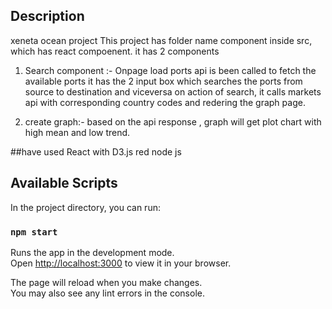 ## Description 
xeneta ocean project
This project has folder name component inside src, which has react compoenent.
it has 2 components

1) Search component :-
Onpage load ports api is been called to fetch the available ports
it has the 2 input box which searches the ports from source to destination and viceversa
on action of search, it calls markets api with corresponding country codes and redering the graph page.

2) create graph:-
based on the api response , graph will get plot chart with high mean and low trend.

##have used
React with D3.js red node js


## Available Scripts
In the project directory, you can run:

### `npm start`

Runs the app in the development mode.\
Open [http://localhost:3000](http://localhost:3000) to view it in your browser.

The page will reload when you make changes.\
You may also see any lint errors in the console.

